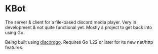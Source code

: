 # KBot 
The server & client for a file-based discord media player. Very in development & not quite functional yet. Mostly a project to get back into using Go.

Being built using [discordgo](https://github.com/bwmarrin/discordgo). Requires Go 1.22 or later for its new net/http features.
